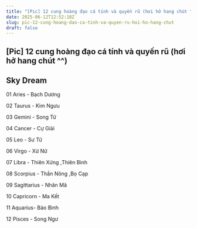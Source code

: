 ```yaml
---
title: "[Pic] 12 cung hoàng đạo cá tính và quyến rũ (hơi hở hang chút ^^)"
date: 2025-06-12T12:52:18Z
slug: pic-12-cung-hoang-dao-ca-tinh-va-quyen-ru-hoi-ho-hang-chut
draft: false
---
```


## [Pic] 12 cung hoàng đạo cá tính và quyến rũ (hơi hở hang chút ^^)

## Sky Dream

01 Aries - Bạch Dương

02 Taurus - Kim Ngưu

03 Gemini - Song Tử

04 Cancer - Cự Giải

05 Leo - Sư Tử

06 Virgo - Xử Nữ

07 Libra - Thiên Xứng ,Thiên Bình

08 Scorpius - Thần Nông ,Bọ Cạp

09 Sagittarius - Nhân Mã

10 Capricorn - Ma Kết

11 Aquarius- Bảo Bình

12 Pisces - Song Ngư